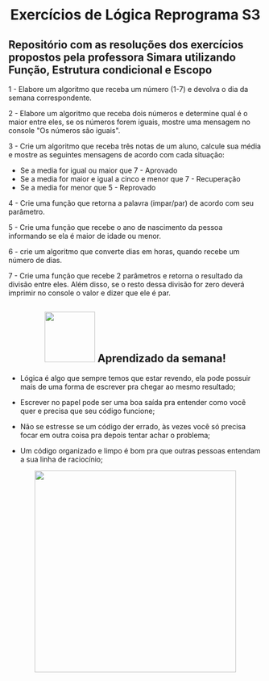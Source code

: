 <span align="center">

#  Exercícios de Lógica Reprograma S3 </h2>

</span>


## Repositório com as resoluções dos exercícios propostos pela professora Simara utilizando Função, Estrutura condicional e Escopo

1 - Elabore um algoritmo que receba um número (1-7) e devolva o dia da semana correspondente.

2 - Elabore um algoritmo que receba dois números e determine qual é o maior entre eles, se os números forem iguais, mostre uma mensagem no console "Os números são iguais".

3 - Crie um algoritmo que receba três notas de um aluno, calcule sua média e mostre as seguintes mensagens de acordo com cada situação:

  - Se a media for igual ou maior que 7 - Aprovado
  - Se a media for maior e igual a cinco e menor que 7 - Recuperação
  - Se a media for menor que 5 - Reprovado

4 - Crie uma função que retorna a palavra (impar/par) de acordo com seu parâmetro.

5 - Crie uma função que recebe o ano de nascimento da pessoa informando se ela é maior de idade ou menor.

6 - crie um algoritmo que converte dias em horas, quando recebe um número de dias.

7 - Crie uma função que recebe 2 parâmetros e retorna o resultado da divisão entre eles. Além disso, se o resto dessa divisão for zero deverá imprimir no console o valor e dizer que ele é par.


<span align="center">

## <img src="https://user-images.githubusercontent.com/101025726/163484804-691ab689-7347-41e4-8fcc-06011eb830d4.gif" width="100px"> Aprendizado da semana! </h2>

</span>

* Lógica é algo que sempre temos que estar revendo, ela pode possuir mais de uma forma de escrever pra chegar ao mesmo resultado;

* Escrever no papel pode ser uma boa saída pra entender como você quer e precisa que seu código funcione;

* Não se estresse se um código der errado, às vezes você só precisa focar em outra coisa pra depois tentar achar o problema;

* Um código organizado e limpo é bom pra que outras pessoas entendam a sua linha de raciocínio;

<div align="center">
<img src="https://user-images.githubusercontent.com/101025726/163480446-d46e80ab-3ce4-4d1d-a16a-4124963cc5fe.gif" width="400px" />
</div>
